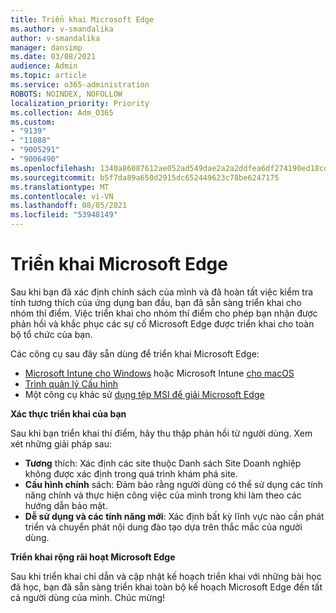 ```yaml
---
title: Triển khai Microsoft Edge
ms.author: v-smandalika
author: v-smandalika
manager: dansimp
ms.date: 03/08/2021
audience: Admin
ms.topic: article
ms.service: o365-administration
ROBOTS: NOINDEX, NOFOLLOW
localization_priority: Priority
ms.collection: Adm_O365
ms.custom:
- "9139"
- "11088"
- "9005291"
- "9006490"
ms.openlocfilehash: 1340a86087612ae052ad549dae2a2a2ddfea6df274190ed18cd37aeb7af2de54
ms.sourcegitcommit: b5f7da89a650d2915dc652449623c78be6247175
ms.translationtype: MT
ms.contentlocale: vi-VN
ms.lasthandoff: 08/05/2021
ms.locfileid: "53948149"
---
```

# <a name="deploy-microsoft-edge"></a>Triển khai Microsoft Edge

Sau khi bạn đã xác định chính sách của mình và đã hoàn tất việc kiểm tra tính tương thích của ứng dụng ban đầu, bạn đã sẵn sàng triển khai cho nhóm thí điểm. Việc triển khai cho nhóm thí điểm cho phép bạn nhận được phản hồi và khắc phục các sự cố Microsoft Edge được triển khai cho toàn bộ tổ chức của bạn.

Các công cụ sau đây sẵn dùng để triển khai Microsoft Edge:

- [Microsoft Intune cho Windows](/mem/intune/apps/apps-windows-edge) hoặc Microsoft Intune [cho macOS](/mem/intune/apps/apps-edge-macos)
- [Trình quản lý Cấu hình](/DeployEdge/deploy-edge-with-configuration-manager)
- Một công cụ khác sử [dụng tệp MSI để giải Microsoft Edge](https://www.microsoft.com/edge/business/download)

**Xác thực triển khai của bạn**

Sau khi bạn triển khai thí điểm, hãy thu thập phản hồi từ người dùng. Xem xét những giải pháp sau:
- **Tương** thích: Xác định các site thuộc Danh sách Site Doanh nghiệp không được xác định trong quá trình khám phá site.
- **Cấu hình chính** sách: Đảm bảo rằng người dùng có thể sử dụng các tính năng chính và thực hiện công việc của mình trong khi làm theo các hướng dẫn bảo mật.
- **Dễ sử dụng và các tính năng mới**: Xác định bất kỳ lĩnh vực nào cần phát triển và chuyển phát nội dung đào tạo dựa trên thắc mắc của người dùng.

**Triển khai rộng rãi hoạt Microsoft Edge**

Sau khi triển khai chỉ dẫn và cập nhật kế hoạch triển khai với những bài học đã học, bạn đã sẵn sàng triển khai toàn bộ kế hoạch Microsoft Edge đến tất cả người dùng của mình. Chúc mừng!

